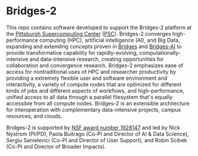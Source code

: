 # Bridges-2
This repo contains software developed to support the Bridges-2 platform at the [Pittsburgh Supercomputing Center](https://psc.edu) ([PSC](https://psc.edu)).
Bridges-2 converges high-performance computing (HPC), artificial intelligence (AI), and Big Data, expanding and extending concepts proven in [Bridges](https://psc.edu/resources/computing/bridges) and [Bridges-AI](https://psc.edu/bridges-ai-early-user-guide) to provide transformative capability for rapidly-evolving, computationally-intensive and data-intensive research, creating opportunities for collaboration and convergence research.
Bridges-2 emphasizes ease of access for nontraditional uses of HPC and researcher productivity by providing a extremely flexible user and software environment and interactivity, a variety of compute nodes that are optimized for different kinds of jobs and different aspects of workflows, and high-performance, unified access to all data through a parallel filesystem that's equally accessible from all compute nodes.
Bridges-2 is an extensible architecture for interoperation with complementary data-intensive projects, campus resources, and clouds.

Bridges-2 is supported by [NSF award number 1928147](https://www.nsf.gov/awardsearch/showAward?AWD_ID=1928147) and led by Nick Nystrom (PI/PD), Paola Buitrago (Co-PI and Director of AI & Data Science), Sergiu Sanielevici (Co-PI and Director of User Support), and Robin Scibek (Co-PI and Director of Broader Impacts).
